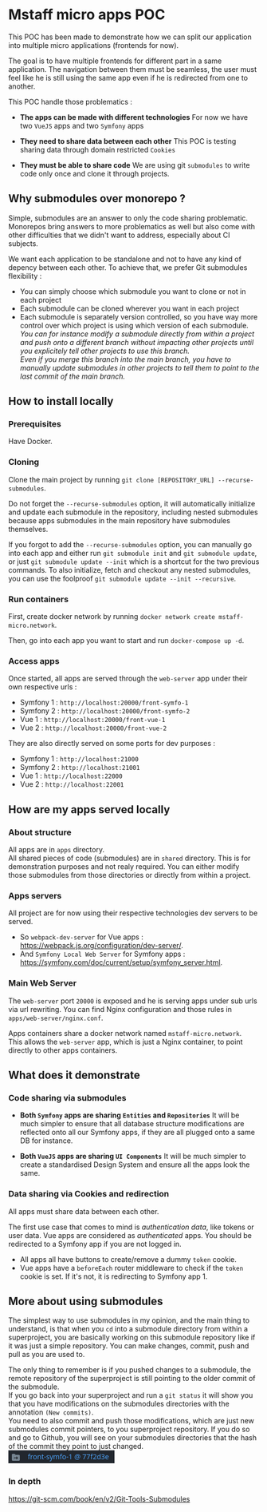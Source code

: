 # Mstaff micro apps POC

This POC has been made to demonstrate how we can split our application into multiple micro applications (frontends for now).

The goal is to have multiple frontends for different part in a same application. The navigation between them must be seamless, the user must feel like he is still using the same app even if he is redirected from one to another.

This POC handle those problematics :

- **The apps can be made with different technologies**
  For now we have two `VueJS` apps and two `Symfony` apps

- **They need to share data between each other**
  This POC is testing sharing data through domain restricted `Cookies`

- **They must be able to share code**
  We are using git `submodules` to write code only once and clone it through projects.

## Why submodules over monorepo ?

Simple, submodules are an answer to only the code sharing problematic.\
Monorepos bring answers to more problematics as well but also come with other difficulties that we didn't want to address, especially about CI subjects.

We want each application to be standalone and not to have any kind of depency between each other.
To achieve that, we prefer Git submodules flexibility :

- You can simply choose which submodule you want to clone or not in each project
- Each submodule can be cloned wherever you want in each project
- Each submodule is separately version controlled, so you have way more control over which project is using which version of each submodule.\
  *You can for instance modify a submodule directly from within a project and push onto a different branch without impacting other projects until you explicitely tell other projects to use this branch.\
  Even if you merge this branch into the main branch, you have to manually update submodules in other projects to tell them to point to the last commit of the main branch.*

## How to install locally

### Prerequisites

Have Docker.

### Cloning

Clone the main project by running ``git clone [REPOSITORY_URL] --recurse-submodules``.

Do not forget the ``--recurse-submodules`` option, it will automatically initialize and update each submodule in the repository, including nested submodules because apps submodules in the main repository have submodules themselves.

If you forgot to add the ``--recurse-submodules`` option, you can manually go into each app and either run ``git submodule init`` and ``git submodule update``, or just ``git submodule update --init`` which is a shortcut for the two previous commands. To also initialize, fetch and checkout any nested submodules, you can use the foolproof ``git submodule update --init --recursive``.

### Run containers

First, create docker network by running ``docker network create mstaff-micro.network``.

Then, go into each app you want to start and run ``docker-compose up -d``.

### Access apps

Once started, all apps are served through the ``web-server`` app under their own respective urls :
- Symfony 1 : ``http://localhost:20000/front-symfo-1``
- Symfony 2 : ``http://localhost:20000/front-symfo-2``
- Vue 1 : ``http://localhost:20000/front-vue-1``
- Vue 2 : ``http://localhost:20000/front-vue-2``

They are also directly served on some ports for dev purposes :
- Symfony 1 : ``http://localhost:21000``
- Symfony 2 : ``http://localhost:21001``
- Vue 1 : ``http://localhost:22000``
- Vue 2 : ``http://localhost:22001``

## How are my apps served locally

### About structure

All apps are in ``apps`` directory.\
All shared pieces of code (submodules) are in ``shared`` directory. This is for demonstration purposes and not realy required. You can either modify those submodules from those directories or directly from within a project.

### Apps servers

All project are for now using their respective technologies dev servers to be served.
- So ``webpack-dev-server`` for Vue apps : https://webpack.js.org/configuration/dev-server/.
- And ``Symfony Local Web Server`` for Symfony apps : https://symfony.com/doc/current/setup/symfony_server.html.

### Main Web Server

The ``web-server`` port ``20000`` is exposed and he is serving apps under sub urls via url rewriting. You can find Nginx configuration and those rules in ``apps/web-server/nginx.conf``.

Apps containers share a docker network named ``mstaff-micro.network``.\
This allows the ``web-server`` app, which is just a Nginx container, to point directly to other apps containers.

## What does it demonstrate

### Code sharing via submodules

- **Both ``Symfony`` apps are sharing ``Entities`` and ``Repositories``**
  It will be much simpler to ensure that all database structure modifications are reflected onto all our Symfony apps, if they are all plugged onto a same DB for instance.

- **Both ``VueJS`` apps are sharing ``UI Components``**
  It will be much simpler to create a standardised Design System and ensure all the apps look the same.

### Data sharing via Cookies and redirection

All apps must share data between each other.

The first use case that comes to mind is *authentication data*, like tokens or user data. Vue apps are considered as *authenticated* apps. You should be redirected to a Symfony app if you are not logged in.

- All apps all have buttons to create/remove a dummy ``token`` cookie.
- Vue apps have a ``beforeEach`` router middleware to check if the ``token`` cookie is set. If it's not, it is redirecting to Symfony app 1.

## More about using submodules

The simplest way to use submodules in my opinion, and the main thing to understand, is that when you ``cd`` into a submodule directory from within a superproject, you are basically working on this submodule repository like if it was just a simple repository. You can make changes, commit, push and pull as you are used to.

The only thing to remember is if you pushed changes to a submodule, the remote repository of the superproject is still pointing to the older commit of the submodule.\
If you go back into your superproject and run a ``git status`` it will show you that you have modifications on the submodules directories with the annotation ``(New commits)``.\
You need to also commit and push those modifications, which are just new submodules commit pointers, to you superproject repository. If you do so and go to Github, you will see on your submodules directories that the hash of the commit they point to just changed.\
![alt text](readme-img.png "submodule commit")

### In depth

https://git-scm.com/book/en/v2/Git-Tools-Submodules